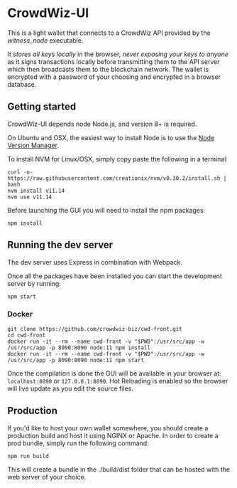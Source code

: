 CrowdWiz-UI
============

This is a light wallet that connects to a CrowdWiz API provided by the *witness_node* executable.

It *stores all keys locally* in the browser, *never exposing your keys to anyone* as it signs transactions locally before transmitting them to the API server which then broadcasts them to the blockchain network. The wallet is encrypted with a password of your choosing and encrypted in a browser database.

## Getting started

CrowdWiz-UI depends node Node.js, and version 8+ is required.

On Ubuntu and OSX, the easiest way to install Node is to use the [Node Version Manager](https://github.com/creationix/nvm).

To install NVM for Linux/OSX, simply copy paste the following in a terminal:

```
curl -o- https://raw.githubusercontent.com/creationix/nvm/v0.30.2/install.sh | bash
nvm install v11.14
nvm use v11.14
```

Before launching the GUI you will need to install the npm packages:

```
npm install
```

## Running the dev server

The dev server uses Express in combination with Webpack.

Once all the packages have been installed you can start the development server by running:

```
npm start
```
### Docker

```
git clone https://github.com/crowdwiz-biz/cwd-front.git
cd cwd-front
docker run -it --rm --name cwd-front -v "$PWD":/usr/src/app -w /usr/src/app -p 8090:8090 node:11 npm install
docker run -it --rm --name cwd-front -v "$PWD":/usr/src/app -w /usr/src/app -p 8090:8090 node:11 npm start
```

Once the compilation is done the GUI will be available in your browser at: `localhost:8090` or `127.0.0.1:8090`. Hot Reloading is enabled so the browser will live update as you edit the source files.


## Production
If you'd like to host your own wallet somewhere, you should create a production build and host it using NGINX or Apache. In order to create a prod bundle, simply run the following command:

```
npm run build
```
This will create a bundle in the ./build/dist folder that can be hosted with the web server of your choice.